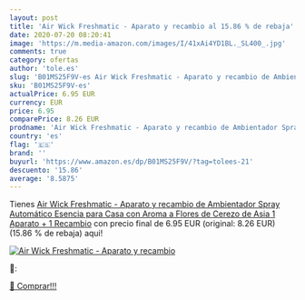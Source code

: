 ```yaml
---
layout: post
title: 'Air Wick Freshmatic - Aparato y recambio al 15.86 % de rebaja'
date: 2020-07-20 08:20:41
image: 'https://m.media-amazon.com/images/I/41xAi4YD1BL._SL400_.jpg'
comments: true
category: ofertas
author: 'tole.es'
slug: 'B01MS25F9V-es Air Wick Freshmatic - Aparato y recambio de Ambientador...'
sku: 'B01MS25F9V-es'
actualPrice: 6.95 EUR
currency: EUR
price: 6.95
comparePrice: 8.26 EUR
prodname: 'Air Wick Freshmatic - Aparato y recambio de Ambientador Spray Automático  Esencia para Casa con Aroma a Flores de Cerezo de Asia   1 Aparato + 1 Recambio'
country: 'es'
flag: '🇪🇸'
brand: ''
buyurl: 'https://www.amazon.es/dp/B01MS25F9V/?tag=tolees-21'
descuento: '15.86'
average: '8.5875'
---
```


Tienes [Air Wick Freshmatic - Aparato y recambio de Ambientador Spray Automático  Esencia para Casa con Aroma a Flores de Cerezo de Asia   1 Aparato + 1 Recambio](https://www.amazon.es/dp/B01MS25F9V/?tag=tolees-21) con precio final de  6.95 EUR (original: 8.26 EUR) (15.86 %  de rebaja) aqui!

[![Air Wick Freshmatic - Aparato y recambio](https://m.media-amazon.com/images/I/41xAi4YD1BL._SL400_.jpg)](https://www.amazon.es/dp/B01MS25F9V/?tag=tolees-21)

🔎:


[🛒 Comprar!!!](https://www.amazon.es/dp/B01MS25F9V/?tag=tolees-21)
